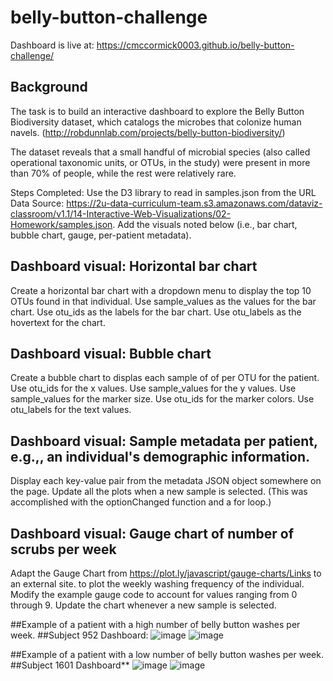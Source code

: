# belly-button-challenge
Dashboard is live at:  https://cmccormick0003.github.io/belly-button-challenge/

## Background
The task is to build an interactive dashboard to explore the Belly Button Biodiversity dataset, which catalogs the microbes that colonize human navels. (http://robdunnlab.com/projects/belly-button-biodiversity/)

The dataset reveals that a small handful of microbial species (also called operational taxonomic units, or OTUs, in the study) were present in more than 70% of people, while the rest were relatively rare.

Steps Completed:
Use the D3 library to read in samples.json from the URL 
Data Source: https://2u-data-curriculum-team.s3.amazonaws.com/dataviz-classroom/v1.1/14-Interactive-Web-Visualizations/02-Homework/samples.json.
Add the visuals noted below (i.e., bar chart, bubble chart, gauge, per-patient metadata).

## Dashboard visual:  Horizontal bar chart

Create a horizontal bar chart with a dropdown menu to display the top 10 OTUs found in that individual.
Use sample_values as the values for the bar chart.
Use otu_ids as the labels for the bar chart.
Use otu_labels as the hovertext for the chart.

## Dashboard visual: Bubble chart

Create a bubble chart to displas each sample of of per OTU for the patient.
Use otu_ids for the x values.
Use sample_values for the y values.
Use sample_values for the marker size.
Use otu_ids for the marker colors.
Use otu_labels for the text values.

## Dashboard visual: Sample metadata per patient, e.g.,, an individual's demographic information.

Display each key-value pair from the metadata JSON object somewhere on the page.
Update all the plots when a new sample is selected. (This was accomplished with the optionChanged function and a for loop.)

## Dashboard visual: Gauge chart of number of scrubs per week

Adapt the Gauge Chart from https://plot.ly/javascript/gauge-charts/Links to an external site. to plot the weekly washing frequency of the individual.
Modify the example gauge code to account for values ranging from 0 through 9.
Update the chart whenever a new sample is selected.



##Example of a patient with a high number of belly button washes per week.
##Subject 952 Dashboard:
![image](https://github.com/CMccormick0003/belly-button-challenge/assets/120672518/d2415bf0-ec5e-4557-92c8-e6340c466322)
![image](https://github.com/CMccormick0003/belly-button-challenge/assets/120672518/377f4ea6-e008-416f-b37f-c8e07ce310fd)

##Example of a patient with a low number of belly button washes per week.
##Subject 1601 Dashboard**
![image](https://github.com/CMccormick0003/belly-button-challenge/assets/120672518/d03d6063-b2a5-4ddd-9baa-f7bfa42bfdaf)
![image](https://github.com/CMccormick0003/belly-button-challenge/assets/120672518/250be042-8505-4b3f-92ac-cd785b357567)
